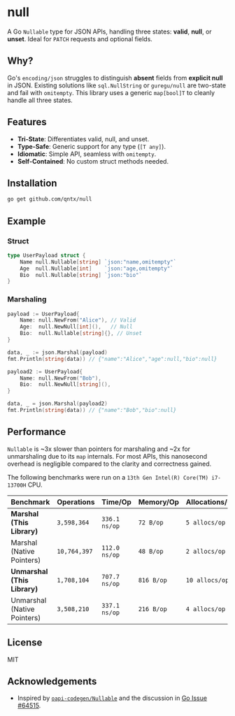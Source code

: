 # null

A Go `Nullable` type for JSON APIs, handling three states: **valid**, **null**, or **unset**. Ideal for `PATCH` requests and optional fields.

## Why?

Go's `encoding/json` struggles to distinguish **absent** fields from **explicit null** in JSON. Existing solutions like `sql.NullString` or `guregu/null` are two-state and fail with `omitempty`. This library uses a generic `map[bool]T` to cleanly handle all three states.

## Features

- **Tri-State**: Differentiates valid, null, and unset.
- **Type-Safe**: Generic support for any type (`[T any]`).
- **Idiomatic**: Simple API, seamless with `omitempty`.
- **Self-Contained**: No custom struct methods needed.

## Installation

```bash
go get github.com/qntx/null
```

## Example

### Struct

```go
type UserPayload struct {
    Name null.Nullable[string] `json:"name,omitempty"`
    Age  null.Nullable[int]    `json:"age,omitempty"`
    Bio  null.Nullable[string] `json:"bio"`
}
```

### Marshaling

```go
payload := UserPayload{
    Name: null.NewFrom("Alice"), // Valid
    Age:  null.NewNull[int](),   // Null
    Bio:  null.Nullable[string]{}, // Unset
}

data, _ := json.Marshal(payload)
fmt.Println(string(data)) // {"name":"Alice","age":null,"bio":null}

payload2 := UserPayload{
    Name: null.NewFrom("Bob"),
    Bio:  null.NewNull[string](),
}

data, _ = json.Marshal(payload2)
fmt.Println(string(data)) // {"name":"Bob","bio":null}
```

## Performance

`Nullable` is ~3x slower than pointers for marshaling and ~2x for unmarshaling due to its `map` internals. For most APIs, this nanosecond overhead is negligible compared to the clarity and correctness gained.

The following benchmarks were run on a `13th Gen Intel(R) Core(TM) i7-13700H` CPU.

| Benchmark                    | Operations   | Time/Op       | Memory/Op  | Allocations/Op |
| ---------------------------- | ------------ | ------------- | ---------- | -------------- |
| **Marshal (This Library)**   | `3,598,364`  | `336.1 ns/op` | `72 B/op`  | `5 allocs/op`  |
| Marshal (Native Pointers)    | `10,764,397` | `112.0 ns/op` | `48 B/op`  | `2 allocs/op`  |
| **Unmarshal (This Library)** | `1,708,104`  | `707.7 ns/op` | `816 B/op` | `10 allocs/op` |
| Unmarshal (Native Pointers)  | `3,508,210`  | `337.1 ns/op` | `216 B/op` | `4 allocs/op`  |

## License

MIT

## Acknowledgements

- Inspired by [`oapi-codegen/Nullable`](https://github.com/oapi-codegen/Nullable) and the discussion in [Go Issue #64515](https://github.com/golang/go/issues/64515#issuecomment-1841024193).
